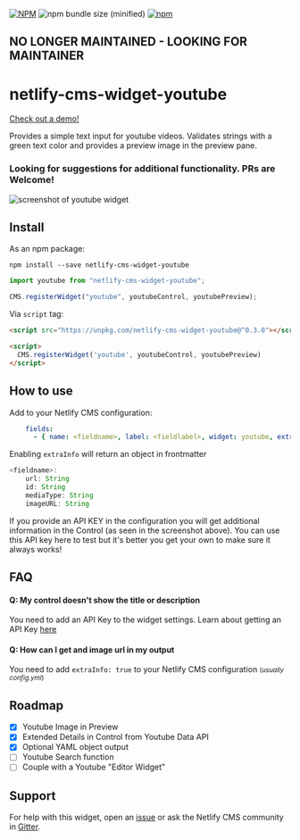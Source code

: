 [![NPM](https://img.shields.io/npm/v/netlify-cms-widget-youtube.svg)](https://www.npmjs.com/package/netlify-cms-widget-youtube)
![npm bundle size (minified)](https://img.shields.io/bundlephobia/min/netlify-cms-widget-youtube.svg)
[![npm](https://img.shields.io/npm/dw/netlify-cms-widget-youtube.svg)](https://www.npmjs.com/package/netlify-cms-widget-youtube)

## NO LONGER MAINTAINED - LOOKING FOR MAINTAINER

# netlify-cms-widget-youtube

[Check out a demo!](https://netlify-cms-widget-youtube.netlify.com/#/collections/test/entries/youtube_test)

Provides a simple text input for youtube videos. Validates strings with a green text color and provides a preview image in the preview pane.

### Looking for suggestions for additional functionality. PRs are Welcome!

![screenshot of youtube widget](screenshot.png)

## Install

As an npm package:

```shell
npm install --save netlify-cms-widget-youtube
```

```js
import youtube from "netlify-cms-widget-youtube";

CMS.registerWidget("youtube", youtubeControl, youtubePreview);
```

Via `script` tag:

```html
<script src="https://unpkg.com/netlify-cms-widget-youtube@^0.3.0"></script>

<script>
  CMS.registerWidget('youtube', youtubeControl, youtubePreview)
</script>
```

## How to use

Add to your Netlify CMS configuration:

```yaml
    fields:
      - { name: <fieldname>, label: <fieldlabel>, widget: youtube, extraInfo: false, APIkey: "<KEY>" }
```

Enabling `extraInfo` will return an object in frontmatter

```js
<fieldname>:
	url: String
	id: String
	mediaType: String
	imageURL: String
```

If you provide an API KEY in the configuration you will get additional information in the Control (as seen in the screenshot above). You can use this API key here to test but it's better you get your own to make sure it always works!

## FAQ

#### Q: My control doesn't show the title or description

You need to add an API Key to the widget settings. Learn about getting an API Key [here](https://developers.google.com/youtube/v3/getting-started)

#### Q: How can I get and image url in my output

You need to add `extraInfo: true` to your Netlify CMS configuration <small>(_usually config.yml_)</small>

## Roadmap

*   [x] Youtube Image in Preview
*   [x] Extended Details in Control from Youtube Data API
*   [x] Optional YAML object output
*   [ ] Youtube Search function
*   [ ] Couple with a Youtube "Editor Widget"

## Support

For help with this widget, open an [issue](https://github.com/hennessyevan/netlify-cms-widget-youtube) or ask the Netlify CMS community in [Gitter](https://gitter.im/netlify/netlifycms).
